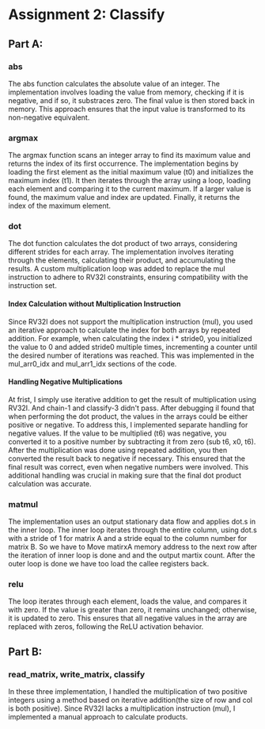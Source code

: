 # Assignment 2: Classify

## Part A:
### abs
The abs function calculates the absolute value of an integer. The implementation involves loading the value from memory, checking if it is negative, and if so, it substraces zero. The final value is then stored back in memory. This approach ensures that the input value is transformed to its non-negative equivalent.
### argmax
The argmax function scans an integer array to find its maximum value and returns the index of its first occurrence. The implementation begins by loading the first element as the initial maximum value (t0) and initializes the maximum index (t1). It then iterates through the array using a loop, loading each element and comparing it to the current maximum. If a larger value is found, the maximum value and index are updated. Finally, it returns the index of the maximum element.
### dot
The dot function calculates the dot product of two arrays, considering different strides for each array. The implementation involves iterating through the elements, calculating their product, and accumulating the results. A custom multiplication loop was added to replace the mul instruction to adhere to RV32I constraints, ensuring compatibility with the instruction set.
#### Index Calculation without Multiplication Instruction
Since RV32I does not support the multiplication instruction (mul), you used an iterative approach to calculate the index for both arrays by repeated addition.
For example, when calculating the index i * stride0, you initialized the value to 0 and added stride0 multiple times, incrementing a counter until the desired number of iterations was reached.
This was implemented in the mul_arr0_idx and mul_arr1_idx sections of the code.
#### Handling Negative Multiplications
At frist, I simply use iterative addition to get the result of multiplication using RV32I. And chain-1 and classify-3 didn't pass. 
After  debugging iI found that when performing the dot product, the values in the arrays could be either positive or negative. To address this, I implemented separate handling for negative values.
If the value to be multiplied (t6) was negative, you converted it to a positive number by subtracting it from zero (sub t6, x0, t6). After the multiplication was done using repeated addition, you then converted the result back to negative if necessary.
This ensured that the final result was correct, even when negative numbers were involved. This additional handling was crucial in making sure that the final dot product calculation was accurate.
### matmul
The implementation uses an output stationary data flow and applies dot.s in the inner loop. The inner loop iterates through the entire column, using dot.s with a stride of 1 for matrix A and a stride equal to the column number for matrix B. So we have to Move matirxA memory address to the next row after the iteration of inner loop is done and and the output martix count. After the outer loop is done we have too load the callee registers back.
### relu
The loop iterates through each element, loads the value, and compares it with zero. If the value is greater than zero, it remains unchanged; otherwise, it is updated to zero. This ensures that all negative values in the array are replaced with zeros, following the ReLU activation behavior.

## Part B:
### read_matrix, write_matrix, classify
In these three implementation, I handled the multiplication of two positive integers using a method based on iterative addition(the size of row and col is both positive). Since RV32I lacks a multiplication instruction (mul), I implemented a manual approach to calculate products.
